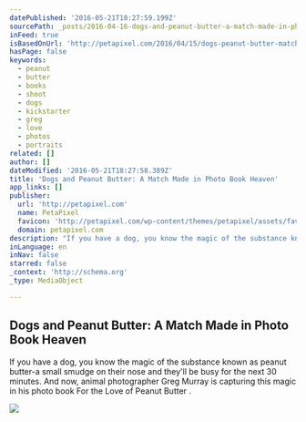 ```yaml
---
datePublished: '2016-05-21T18:27:59.199Z'
sourcePath: _posts/2016-04-16-dogs-and-peanut-butter-a-match-made-in-photo-book-heaven.md
inFeed: true
isBasedOnUrl: 'http://petapixel.com/2016/04/15/dogs-peanut-butter-match-made-photo-book-heaven/'
hasPage: false
keywords:
  - peanut
  - butter
  - books
  - shoot
  - dogs
  - kickstarter
  - greg
  - love
  - photos
  - portraits
related: []
author: []
dateModified: '2016-05-21T18:27:58.389Z'
title: 'Dogs and Peanut Butter: A Match Made in Photo Book Heaven'
app_links: []
publisher:
  url: 'http://petapixel.com'
  name: PetaPixel
  favicon: 'http://petapixel.com/wp-content/themes/petapixel/assets/favicon.ico'
  domain: petapixel.com
description: "If you have a dog, you know the magic of the substance known as peanut butter-a small smudge on their nose and they'll be busy for the next 30 minutes. And now, animal photographer Greg Murray is capturing this magic in his photo book For the Love of Peanut Butter ."
inLanguage: en
inNav: false
starred: false
_context: 'http://schema.org'
_type: MediaObject

---
```

<article style=""><h1>Dogs and Peanut Butter: A Match Made in Photo Book Heaven</h1><p>If you have a dog, you know the magic of the substance known as peanut butter-a small smudge on their nose and they'll be busy for the next 30 minutes. And now, animal photographer Greg Murray is capturing this magic in his photo book For the Love of Peanut Butter .</p><img src="http://petapixel.com/assets/uploads/2016/04/PB_Bernie_Kosar.jpg" /></article>